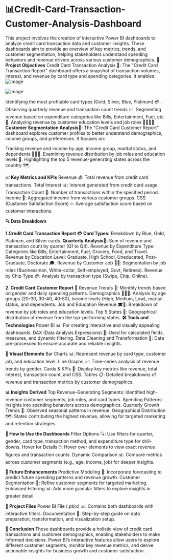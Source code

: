 # **📊Credit-Card-Transaction-Customer-Analysis-Dashboard**
This project involves the creation of interactive Power BI dashboards to analyze credit card transaction data and customer insights. These dashboards aim to provide an overview of key metrics, trends, and customer segmentation, helping stakeholders understand spending behaviors and revenue drivers across various customer demographics.
**🎯 Project Objectives**
Credit Card Transaction Analysis 🏦: The "Credit Card Transaction Report" dashboard offers a snapshot of transaction volumes, interest, and revenue by card type and spending categories. It enables:
![image](https://github.com/user-attachments/assets/b6ef6a25-fa52-493a-bd08-7acf81f4cbe2)



![image](https://github.com/user-attachments/assets/b4de88a6-e7a8-4ba9-ae49-f905e5fb45ee)

Identifying the most profitable card types (Gold, Silver, Blue, Platinum) 💳.
Observing quarterly revenue and transaction count trends 📈.
Segmenting revenue based on expenditure categories like Bills, Entertainment, Fuel, etc. 💸.
Analyzing revenue by customer education levels and job roles 👩‍🎓👨‍💼.
**Customer Segmentation Analysis👥:**
The "Credit Card Customer Report" dashboard explores customer profiles to better understand demographics, income groups, and preferences. It focuses on:

Tracking revenue and income by age, income group, marital status, and dependents 👨‍👩‍👦.
Examining revenue distribution by job roles and education levels 🏫.
Highlighting the top 5 revenue-generating states across the country 🗺️.

**📈 Key Metrics and KPIs**
Revenue 💰: Total revenue from credit card transactions.
Total Interest 📊: Interest generated from credit card usage.
Transaction Count 🔢: Number of transactions within the specified period.
Income 🏦: Aggregated income from various customer groups.
CSS (Customer Satisfaction Score) ⭐: Average satisfaction score based on customer interactions.

**🔍 Data Breakdown**

**1.Credit Card Transaction Report 💳**
**Card Types:** Breakdown by Blue, Gold, Platinum, and Silver cards.
**Quarterly Analysis📅:** Sum of revenue and transaction count by quarter (Q1 to Q4).
Revenue by Expenditure Type: Categories like Bills, Entertainment, Fuel, Grocery, Food, and Travel.
Revenue by Education Level: Graduate, High School, Uneducated, Post-Graduate, Doctorate 🎓.
Revenue by Customer Job 👨‍💻: Segmentation by job roles (Businessman, White-collar, Self-employed, Govt, Retirees).
Revenue by Chip Type 💳: Analysis by transaction type (Swipe, Chip, Online).

**2. Credit Card Customer Report 👥**
Revenue Trends 📅: Monthly trends based on gender and daily spending patterns.
Demographics 🧑‍🤝‍🧑: Analysis by age groups (20-30, 30-40, 40-50), income levels (High, Medium, Low), marital status, and dependents.
Job and Education Revenue 🎓👔: Breakdown of revenue by job roles and education levels.
Top 5 States 🏢: Geographical distribution of revenue from the top-performing states.
**🛠️ Tools and Technologies**
Power BI 📊: For creating interactive and visually appealing dashboards.
DAX (Data Analysis Expressions) 🧮: Used for calculated fields, measures, and dynamic filtering.
Data Cleaning and Transformation 🧼: Data pre-processed to ensure accurate and reliable insights.

**🎨 Visual Elements**
Bar Charts 📊: Represent revenue by card type, customer job, and education level.
Line Graphs 📈: Time-series analysis of revenue trends by gender.
Cards & KPIs 📲: Display key metrics like revenue, total interest, transaction count, and CSS.
Tables 📋: Detailed breakdowns of revenue and transaction metrics by customer demographics.

**📊 Insights Derived**
Top Revenue-Generating Segments: Identified high-revenue customer segments, job roles, and card types.
Spending Patterns: Insights into spending behaviors across demographics.
Quarterly Growth Trends 📅: Observed seasonal patterns in revenue.
Geographical Distribution 🗺️: States contributing the highest revenue, allowing for targeted marketing and retention strategies.

**📌 How to Use the Dashboards**
Filter Options 🔍: Use filters for quarter, gender, card type, transaction method, and expenditure type for drill-downs.
Hover for Details 🖱️: Hover over elements to view exact revenue figures and transaction counts.
Dynamic Comparison 📊: Compare metrics across customer segments (e.g., age, income, job) for deeper insights.

**🚀 Future Enhancements**
Predictive Modeling 🔮: Incorporate forecasting to predict future spending patterns and revenue growth.
Customer Segmentation 👥: Refine customer segments for targeted marketing.
Enhanced Filtering 📊: Add more granular filters to explore insights in greater detail.

**📂 Project Files**
Power BI File (.pbix) 📊: Contains both dashboards with interactive filters.
Documentation 📝: Step-by-step guide on data preparation, transformation, and visualization setup.

**🏁 Conclusion**
These dashboards provide a holistic view of credit card transactions and customer demographics, enabling stakeholders to make informed decisions. Power BI’s interactive features allow users to explore different customer segments, monitor key revenue metrics, and derive actionable insights for business growth and customer satisfaction.

